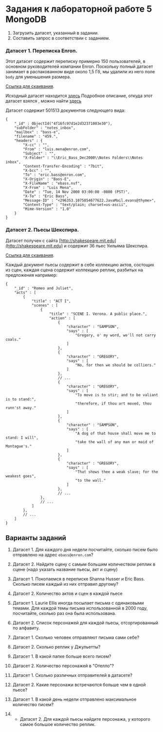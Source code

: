 # Задания к лабораторной работе 5 MongoDB

1. Загрузить датасет, указанный в задании.
2. Составить запрос в соответствии с заданием.

### Датасет 1. Переписка Enron.

Этот датасет содержит переписку примерно 150 пользователей, в основном руководителей компании Enron. Поскольку полный датасет занимает в распакованном виде около 1,5 Гб, мы удалили из него поле `body` для уменьшения размера.

[Ссылка для скаивания](https://yadi.sk/d/3l92O1G6fJst5).

Исходный датасет находится [здесь](http://mongodb-enron-email.s3-website-us-east-1.amazonaws.com/)
Подробное описание, откуда этот датасет взялся , можно найти [здесь](http://www.cs.cmu.edu/~enron/)

Датасет содержит 501513 документов следующего вида:
```
{
    "_id" : ObjectId("4f16fc97d1e2d32371003e30"),
    "subFolder" : "notes_inbox",
    "mailbox" : "bass-e",
    "filename" : "459.",
    "headers" : {
        "X-cc" : "",
        "From" : "luis.mena@enron.com",
        "Subject" : "",
        "X-Folder" : "\\Eric_Bass_Dec2000\\Notes Folders\\Notes inbox",
        "Content-Transfer-Encoding" : "7bit",
        "X-bcc" : "",
        "To" : "eric.bass@enron.com",
        "X-Origin" : "Bass-E",
        "X-FileName" : "ebass.nsf",
        "X-From" : "Luis Mena",
        "Date" : "Tue, 14 Nov 2000 03:00:00 -0800 (PST)",
        "X-To" : "Eric Bass",
        "Message-ID" : "<296353.1075854677622.JavaMail.evans@thyme>",
        "Content-Type" : "text/plain; charset=us-ascii",
        "Mime-Version" : "1.0"
    }
}
```

### Датасет 2. Пьесы Шекспира.

Датасет получен с сайта [http://shakespeare.mit.edu](http://shakespeare.mit.edu) и содержит 36 пьес Уильяма Шекспира.

[Ссылка для скаивания](https://yadi.sk/d/ZX6Z0n-FfJst9).

Каждый документ пьесы содержит в себе коллекцию актов, состощих из сцен, каждая сцена содержит коллекцию реплик, разбитых на предложения например:

```
{
    "_id" : "Romeo and Juliet",
    "acts" : [ 
        {
            "title" : "ACT I",
            "scenes" : [ 
                {
                    "title" : "SCENE I. Verona. A public place.",
                    "action" : [ 
                        {
                            "character" : "SAMPSON",
                            "says" : [ 
                                "Gregory, o' my word, we'll not carry coals."
                            ]
                        }, 
                        {
                            "character" : "GREGORY",
                            "says" : [ 
                                "No, for then we should be colliers."
                            ]
                        }, 
						// ...
                        {
                            "character" : "GREGORY",
                            "says" : [ 
                                "To move is to stir; and to be valiant is to stand:", 
                                "therefore, if thou art moved, thou runn'st away."
                            ]
                        }, 
                        {
                            "character" : "SAMPSON",
                            "says" : [ 
                                "A dog of that house shall move me to stand: I will", 
                                "take the wall of any man or maid of Montague's."
                            ]
                        }, 
                        {
                            "character" : "GREGORY",
                            "says" : [ 
                                "That shows thee a weak slave; for the weakest goes", 
                                "to the wall."
                            ]
                        }, 
						// ...
				},
				// ...
			]
		},
		// ...
	]
}	
```

## Варианты заданий
1. Датасет 1. Для каждого дня недели посчитайте, сколько писем было отправлено на адрес `ebass@enron.com`?
1. Датасет 2. Найдите сцену с самым большим количеством реплик в сцене (надо указать название пьесы, акт и сцену)
2. Датасет 1. Покопаемся в переписке Shanna Husser и Eric Bass. Сколько писем каждый из них отправил другому?
1. Датасет 2. Количество актов и сцен в каждой пьесе
3. Датасет 1. Laurie Ellis иногда посылает письма с одинаковыми темами. Для каждой темы письма использованной в 2000 году, посчитайте, сколько раз она была использована.
1. Датасет 2. Список персонажей для каждой пьесы, отсортированный по алфавиту.
4. Датасет 1. Сколько человек отправляют письма сами себе?
1. Датасет 2. Сколько реплик у Джульетты?
4. Датасет 1. В какой папке больше всего писем?
1. Датасет 2. Количество персонажей в "Отелло"?
4. Датасет 1. Сколько различных отправителей в датасете?
1. Датасет 2. Какие персонажи встречаются больше чем в одной пьесе?
1. Датасет 1. В какой день недели отправлено максимальное количество писем?

1. * Датасет 2. Для каждой пьесы найдите персонажа, у которого самое большое количество реплик.
